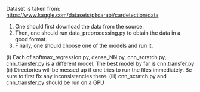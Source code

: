 Dataset is taken from:
https://www.kaggle.com/datasets/pkdarabi/cardetection/data

1. One should first download the data from the source.
2. Then, one should run data_preprocessing.py to obtain the data in a good format.
3. Finally, one should choose one of the models and run it.

(i) Each of softmax_regression.py, dense_NN.py, cnn_scratch.py, cnn_transfer.py is a different model. The best model by far is cnn.transfer.py
(ii) Directories will be messed up if one tries to run the files immediately. Be sure to first fix any inconsistencies  there.
(iii) cnn_scratch.py and cnn_transfer.py should be run on a GPU
